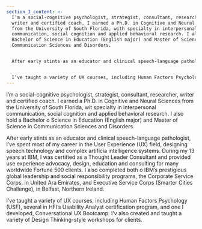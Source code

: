```yaml
---
section_1_content: >-
  I’m a social-cognitive psychologist, strategist, consultant, researcher,
  writer and certified coach. I earned a Ph.D. in Cognitive and Neural Sciences
  from the University of South Florida, with specialty in interpersonal
  communication, social cognition and applied behavioral research. I also hold a
  Bachelor of Science in Education (English major) and Master of Science in
  Communication Sciences and Disorders.


  After early stints as an educator and clinical speech-language pathologist, I’ve spent most of my career in the User Experience (UX) field, designing speech technology and complex artificial intelligence systems. During my 13 years at IBM, I was certified as a Thought Leader Consultant and provided user experience advocacy, design, education and consulting for many worldwide Fortune 500 clients. I also completed both of IBM’s prestigious global leadership and social responsibility programs, the Corporate Service Corps, in United Arab Emirates, and Executive Service Corps (Smarter Cities Challenge), in Belfast, Northern Ireland.


  I’ve taught a variety of UX courses, including Human Factors Psychology (USF), several in HFI’s Usability Analyst certification program, and one I developed, Conversational UX Bootcamp. I’ve also created and taught a variety of Design Thinking-style workshops for clients.
---
```

I’m a social-cognitive psychologist, strategist, consultant, researcher, writer and certified coach. I earned a Ph.D. in Cognitive and Neural Sciences from the University of South Florida, wit specialty in interpersonal communication, social cognition and applied behavioral research. I also hold a Bachelor o Science in Education (English major) and Master of Science in Communication Sciences and Disorders.

After early stints as an educator and clinical speech-language pathologist, I’ve spent most of my career in the User Experience (UX) field, designing speech technology and complex artificia intelligence systems. During my 13 years at IBM, I was certified as a Thought Leader Consultant and provided use experience advocacy, design, education and consulting for many worldwide Fortune 500 clients. I also completed both o IBM’s prestigious global leadership and social responsibility programs, the Corporate Service Corps, in United Ara Emirates, and Executive Service Corps (Smarter Cities Challenge), in Belfast, Northern Ireland.

I’ve taught a variety of UX courses, including Human Factors Psychology (USF), several in HFI’s Usability Analyst certification program, and one I developed, Conversational UX Bootcamp. I’v also created and taught a variety of Design Thinking-style workshops for clients.